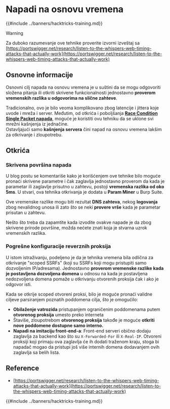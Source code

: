 # Napadi na osnovu vremena

{{#include ../banners/hacktricks-training.md}}

> [!WARNING]
> Za duboko razumevanje ove tehnike proverite izvorni izveštaj sa [https://portswigger.net/research/listen-to-the-whispers-web-timing-attacks-that-actually-work](https://portswigger.net/research/listen-to-the-whispers-web-timing-attacks-that-actually-work)

## Osnovne informacije

Osnovni cilj napada na osnovu vremena je u suštini da se mogu odgovoriti složena pitanja ili otkriti skrivene funkcionalnosti jednostavno **proverom vremenskih razlika u odgovorima na slične zahteve**.

Tradicionalno, ovo je bilo veoma komplikovano zbog latencije i jittera koje uvode i mreža i server. Međutim, od otkrića i poboljšanja [**Race Condition Single Packet napada**](race-condition.md#http-2-single-packet-attack-vs.-http-1.1-last-byte-synchronization), moguće je koristiti ovu tehniku da se uklone svi mrežni kašnjenja iz jednačine.\
Ostavljajući samo **kašnjenja servera** čini napad na osnovu vremena lakšim za otkrivanje i zloupotrebu.

## Otkrića

### Skrivena površina napada

U blog postu se komentariše kako je korišćenjem ove tehnike bilo moguće pronaći skrivene parametre i čak zaglavlja jednostavno proverom da kada je parametar ili zaglavlje prisutno u zahtevu, postoji **vremenska razlika od oko 5ms**. U stvari, ova tehnika otkrivanja je dodata u **Param Miner** u Burp Suite.

Ove vremenske razlike mogu biti rezultat **DNS zahteva**, nekog **logovanja** zbog nevalidnog unosa ili zato što se neki **provere vrše** kada je parametar prisutan u zahtevu.

Nešto što treba da zapamtite kada izvodite ovakve napade je da zbog skrivene prirode površine, možda nećete znati koja je stvarna uzrok vremenskih razlika.

### Pogrešne konfiguracije reverznih proksija

U istom istraživanju, podeljeno je da je tehnika vremena bila odlična za otkrivanje "scoped SSRFs" (koji su SSRFs koji mogu pristupiti samo dozvoljenim IP/adresama). Jednostavno **proverom vremenske razlike kada je postavljena dozvoljena domena** u odnosu na kada je postavljena nedozvoljena domena pomaže u otkrivanju otvorenih proksija čak i ako je odgovor isti.

Kada se otkrije scoped otvoreni proksi, bilo je moguće pronaći validne ciljeve parsiranjem poznatih poddomena cilja, što je omogućilo:

- **Obilaženje vatrozida** pristupanjem ograničenim poddomenama putem **otvorenog proksija** umesto preko interneta
- Štaviše, zloupotrebom **otvorenog proksija** takođe je moguće **otkriti nove poddomene dostupne samo interno.**
- **Napadi na imitaciju front-end-a**: Front-end serveri obično dodaju zaglavlja za backend kao što su `X-Forwarded-For` ili `X-Real-IP`. Otvoreni proksiji koji primaju ova zaglavlja će ih dodati traženom kraju, stoga bi napadač mogao da pristupi još više internih domena dodavanjem ovih zaglavlja sa belih lista.

## Reference

- [https://portswigger.net/research/listen-to-the-whispers-web-timing-attacks-that-actually-work](https://portswigger.net/research/listen-to-the-whispers-web-timing-attacks-that-actually-work)

{{#include ../banners/hacktricks-training.md}}
